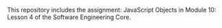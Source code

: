 This repository includes the assignment: JavaScript Objects in Module 10: Lesson 4 of the Software Engineering Core.